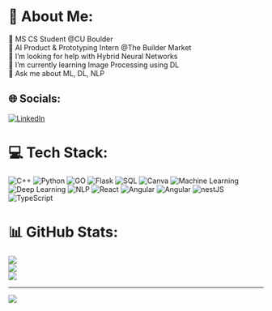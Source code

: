 # 💫 About Me:
🔭 MS CS Student @CU Boulder<br>👯  AI Product & Prototyping Intern @The Builder Market<br>🤝 I’m looking for help with Hybrid Neural Networks<br>🌱 I’m currently learning Image Processing using DL<br>💬 Ask me about ML, DL, NLP


## 🌐 Socials:
[![LinkedIn](https://img.shields.io/badge/LinkedIn-%230077B5.svg?logo=linkedin&logoColor=white)](https://linkedin.com/in/www.linkedin.com/in/rigved-thorat-147aa0224) 

# 💻 Tech Stack:
![C++](https://img.shields.io/badge/c-%2300599C.svg?style=for-the-badge&logo=c&logoColor=white) ![Python](https://img.shields.io/badge/c++-%2300599C.svg?style=for-the-badge&logo=c%2B%2B&logoColor=white) ![GO](https://img.shields.io/badge/python-3670A0?style=for-the-badge&logo=python&logoColor=ffdd54) ![Flask](https://img.shields.io/badge/flask-%23000.svg?style=for-the-badge&logo=flask&logoColor=white) ![SQL](https://img.shields.io/badge/mysql-%2300f.svg?style=for-the-badge&logo=mysql&logoColor=white) ![Canva](https://img.shields.io/badge/Canva-%2300C4CC.svg?style=for-the-badge&logo=Canva&logoColor=white) ![Machine Learning](https://img.shields.io/badge/Keras-%23D00000.svg?style=for-the-badge&logo=Keras&logoColor=white) ![Deep Learning](https://img.shields.io/badge/numpy-%23013243.svg?style=for-the-badge&logo=numpy&logoColor=white) ![NLP](https://img.shields.io/badge/pandas-%23150458.svg?style=for-the-badge&logo=pandas&logoColor=white) ![React](https://img.shields.io/badge/Plotly-%233F4F75.svg?style=for-the-badge&logo=plotly&logoColor=white) ![Angular](https://img.shields.io/badge/PyTorch-%23EE4C2C.svg?style=for-the-badge&logo=PyTorch&logoColor=white) ![Angular](https://img.shields.io/badge/scikit--learn-%23F7931E.svg?style=for-the-badge&logo=scikit-learn&logoColor=white) ![nestJS](https://img.shields.io/badge/SciPy-%230C55A5.svg?style=for-the-badge&logo=scipy&logoColor=%white) ![TypeScript](https://img.shields.io/badge/TensorFlow-%23FF6F00.svg?style=for-the-badge&logo=TensorFlow&logoColor=white) 
# 📊 GitHub Stats:
![](https://github-readme-stats.vercel.app/api?username=Rigved123-tech&theme=dark&hide_border=false&include_all_commits=false&count_private=false)<br/>
![](https://github-readme-streak-stats.herokuapp.com/?user=Rigved123-tech&theme=dark&hide_border=false)<br/>
![](https://github-readme-stats.vercel.app/api/top-langs/?username=Rigved123-tech&theme=dark&hide_border=false&include_all_commits=false&count_private=false&layout=compact)

---
[![](https://visitcount.itsvg.in/api?id=Rigved123-tech&icon=0&color=0)](https://visitcount.itsvg.in)

<!-- Proudly created with GPRM ( https://gprm.itsvg.in ) -->
